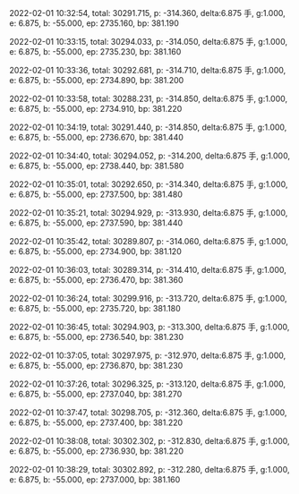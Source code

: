 2022-02-01 10:32:54, total: 30291.715, p: -314.360, delta:6.875 手, g:1.000, e: 6.875, b: -55.000, ep: 2735.160, bp: 381.190

2022-02-01 10:33:15, total: 30294.033, p: -314.050, delta:6.875 手, g:1.000, e: 6.875, b: -55.000, ep: 2735.230, bp: 381.160

2022-02-01 10:33:36, total: 30292.681, p: -314.710, delta:6.875 手, g:1.000, e: 6.875, b: -55.000, ep: 2734.890, bp: 381.200

2022-02-01 10:33:58, total: 30288.231, p: -314.850, delta:6.875 手, g:1.000, e: 6.875, b: -55.000, ep: 2734.910, bp: 381.220

2022-02-01 10:34:19, total: 30291.440, p: -314.850, delta:6.875 手, g:1.000, e: 6.875, b: -55.000, ep: 2736.670, bp: 381.440

2022-02-01 10:34:40, total: 30294.052, p: -314.200, delta:6.875 手, g:1.000, e: 6.875, b: -55.000, ep: 2738.440, bp: 381.580

2022-02-01 10:35:01, total: 30292.650, p: -314.340, delta:6.875 手, g:1.000, e: 6.875, b: -55.000, ep: 2737.500, bp: 381.480

2022-02-01 10:35:21, total: 30294.929, p: -313.930, delta:6.875 手, g:1.000, e: 6.875, b: -55.000, ep: 2737.590, bp: 381.440

2022-02-01 10:35:42, total: 30289.807, p: -314.060, delta:6.875 手, g:1.000, e: 6.875, b: -55.000, ep: 2734.900, bp: 381.120

2022-02-01 10:36:03, total: 30289.314, p: -314.410, delta:6.875 手, g:1.000, e: 6.875, b: -55.000, ep: 2736.470, bp: 381.360

2022-02-01 10:36:24, total: 30299.916, p: -313.720, delta:6.875 手, g:1.000, e: 6.875, b: -55.000, ep: 2735.720, bp: 381.180

2022-02-01 10:36:45, total: 30294.903, p: -313.300, delta:6.875 手, g:1.000, e: 6.875, b: -55.000, ep: 2736.540, bp: 381.230

2022-02-01 10:37:05, total: 30297.975, p: -312.970, delta:6.875 手, g:1.000, e: 6.875, b: -55.000, ep: 2736.870, bp: 381.230

2022-02-01 10:37:26, total: 30296.325, p: -313.120, delta:6.875 手, g:1.000, e: 6.875, b: -55.000, ep: 2737.040, bp: 381.270

2022-02-01 10:37:47, total: 30298.705, p: -312.360, delta:6.875 手, g:1.000, e: 6.875, b: -55.000, ep: 2737.400, bp: 381.220

2022-02-01 10:38:08, total: 30302.302, p: -312.830, delta:6.875 手, g:1.000, e: 6.875, b: -55.000, ep: 2736.930, bp: 381.220

2022-02-01 10:38:29, total: 30302.892, p: -312.280, delta:6.875 手, g:1.000, e: 6.875, b: -55.000, ep: 2737.000, bp: 381.160